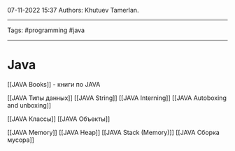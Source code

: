 07-11-2022
15:37
Authors: Khutuev Tamerlan.
***
Tags: #programming #java
***
# Java

[[JAVA Books]] - книги по JAVA

[[JAVA Типы данных]]
[[JAVA String]]
[[JAVA Interning]]
[[JAVA Autoboxing and unboxing]]

[[JAVA Классы]]
[[JAVA Объекты]]

[[JAVA Memory]]
[[JAVA Heap]]
[[JAVA Stack (Memory)]]
[[JAVA Сборка мусора]]
